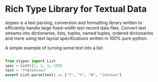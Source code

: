Rich Type Library for Textual Data
==================================

stypes is a text parsing, conversion and formatting library written to
efficiently handle large fixed-width text record data files. Convert text
streams into dictionaries, lists, tuples, named tuples, ordered dictionaries
and more using text layout specifications written in 100% pure python.

A simple example of turning some text into a list:

```python

from stypes import List
spec = List([1, 1, 1, 10])
text = "YYNJohnson"
assert List.parse(text) == ["Y", "Y", "N", "Johnson"]
```


